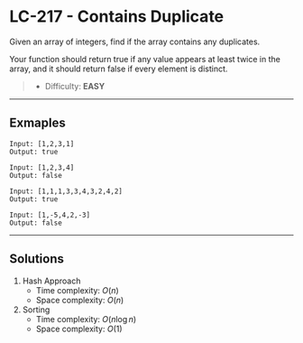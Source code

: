 # LC-217 - Contains Duplicate

Given an array of integers, find if the array contains any duplicates.

Your function should return true if any value appears at least twice in the array, and it should return false if every element is distinct.

> * Difficulty: **EASY**

---
## Exmaples

```
Input: [1,2,3,1]
Output: true
```

```
Input: [1,2,3,4]
Output: false
```

```
Input: [1,1,1,3,3,4,3,2,4,2]
Output: true
```

```
Input: [1,-5,4,2,-3]
Output: false
```

---
## Solutions

1. Hash Approach
    * Time complexity: $O(n)$
    * Space complexity: $O(n)$
2. Sorting
    * Time complexity: $O(n\log{n})$
    * Space complexity: $O(1)$
